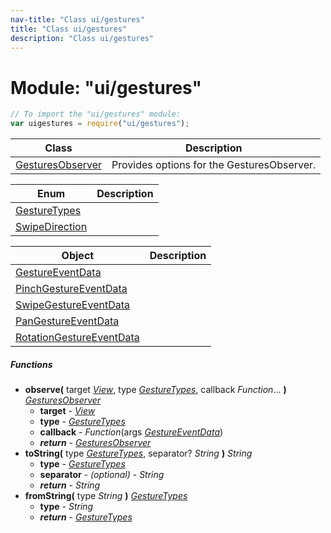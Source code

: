 ```yaml
---
nav-title: "Class ui/gestures"
title: "Class ui/gestures"
description: "Class ui/gestures"
---
```

# Module: "ui/gestures"

``` JavaScript
// To import the "ui/gestures" module:
var uigestures = require("ui/gestures");
```

Class | Description
------|------------
[GesturesObserver](../../ui/gestures/GesturesObserver.md) | Provides options for the GesturesObserver.

Enum | Description
------|------------
[GestureTypes](../../ui/gestures/GestureTypes.md) | 
[SwipeDirection](../../ui/gestures/SwipeDirection.md) | 

Object | Description
------|------------
[GestureEventData](../../ui/gestures/GestureEventData.md) | 
[PinchGestureEventData](../../ui/gestures/PinchGestureEventData.md) | 
[SwipeGestureEventData](../../ui/gestures/SwipeGestureEventData.md) | 
[PanGestureEventData](../../ui/gestures/PanGestureEventData.md) | 
[RotationGestureEventData](../../ui/gestures/RotationGestureEventData.md) | 

##### Functions
 - **observe(** target [_View_](../../ui/core/view/View.md), type [_GestureTypes_](../../ui/gestures/GestureTypes.md), callback _Function_... **)** [_GesturesObserver_](../../ui/gestures/GesturesObserver.md)
   - **target** - [_View_](../../ui/core/view/View.md)
   - **type** - [_GestureTypes_](../../ui/gestures/GestureTypes.md)
   - **callback** - _Function_(args [_GestureEventData_](../../ui/gestures/GestureEventData.md))
   - _**return**_ - [_GesturesObserver_](../../ui/gestures/GesturesObserver.md)
 - **toString(** type [_GestureTypes_](../../ui/gestures/GestureTypes.md), separator? _String_ **)** _String_
   - **type** - [_GestureTypes_](../../ui/gestures/GestureTypes.md)
   - **separator** - _(optional)_ - _String_
   - _**return**_ - _String_
 - **fromString(** type _String_ **)** [_GestureTypes_](../../ui/gestures/GestureTypes.md)
   - **type** - _String_
   - _**return**_ - [_GestureTypes_](../../ui/gestures/GestureTypes.md)